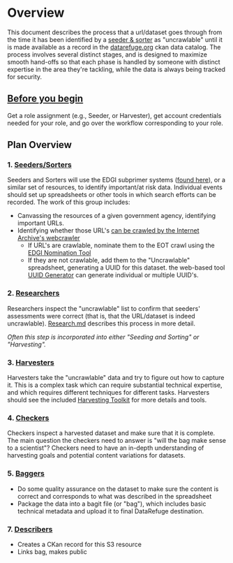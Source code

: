 # Overview

This document describes the process that a url/dataset goes through from the time it has been identified by a [seeder & sorter](https://github.com/datarefugephilly/workflow/blob/master/seednsort.md) as "uncrawlable" until it is made available as a record in the [datarefuge.org](http://www.datarefuge.org) ckan data catalog. The process involves several distinct stages, and is designed to maximize smooth hand-offs so that each phase is handled by someone with distinct expertise in the area they're tackling, while the data is always being tracked for security.

## [Before you begin](advance-work.md)
Get a role assignment (e.g., Seeder, or Harvester), get account credentials needed for your role, and go over the workflow corresponding to your role. 

## Plan Overview
### 1. [Seeders/Sorters](seednsort.md)
Seeders and Sorters will use the EDGI subprimer systems ([found here](https://envirodatagov.org/agency-forecasts/)), or a similar set of resources, to identify important/at risk data. Individual events should set up spreadsheets or other tools in which search efforts can be recorded. The work of this group includes:

- Canvassing the resources of a given government agency, identifying important URLs.
- Identifying whether those URL's [can be crawled by the Internet Archive's webcrawler](./what-heritrix-does.md)
    - If URL's are crawlable, nominate them to the EOT crawl using the [EDGI Nomination Tool](https://chrome.google.com/webstore/detail/nominationtool/abjpihafglmijnkkoppbookfkkanklok?hl=en)
    - If they are not crawlable, add them to the "Uncrawlable" spreadsheet, generating a UUID for this dataset.  the web-based tool [UUID Generator](https://www.uuidgenerator.net) can generate individual or multiple UUID's.

### 2. [Researchers](research.md)
Researchers inspect the "uncrawlable" list to confirm that seeders' assessments were correct (that is, that the URL/dataset is indeed uncrawlable). [Research.md](research.md) describes this process in more detail. 

*Often this step is incorporated into either "Seeding and Sorting" or "Harvesting".*

### 3. [Harvesters](harvesting-toolkit)
Harvesters take the "uncrawlable" data and try to figure out how to capture it. This is a complex task which can require substantial technical expertise, and which requires different techniques for different tasks. Harvesters should see the included [Harvesting Toolkit](./harvesting-toolkit) for more details and tools. 

### 4. [Checkers](checking.md)
Checkers inspect a harvested dataset and make sure that it is complete. The main question the checkers need to answer is "will the bag make sense to a scientist"? Checkers need to have an in-depth understanding of harvesting goals and potential content variations for datasets.

### 5. [Baggers](bagging.md)
- Do some quality assurance on the dataset to make sure the content is correct and corresponds to what was described in the spreadsheet
- Package the data into a bagit file (or "bag"), which includes basic technical metadata and upload it to final DataRefuge destination.


### 7. [Describers](metadata.md)
- Creates a CKan record for this S3 resource
- Links bag, makes public
